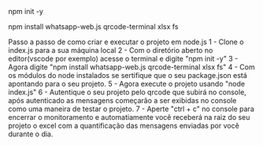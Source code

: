 npm init -y

npm install whatsapp-web.js qrcode-terminal xlsx fs

Passo a passo de como criar e executar o projeto em node.js
1 - Clone o index.js para a sua máquina local
2 - Com o diretório aberto no editor(vscode por exemplo) acesse o terminal e digite "npm init -y"
3 - Agora digite "npm install whatsapp-web.js qrcode-terminal xlsx fs"
4 - Com os módulos do node instalados se sertifique que o seu package.json está apontando para o seu projeto.
5 - Agora execute o projeto usando "node index.js"
6 - Autentique o seu projeto pelo qrcode que subirá no console, após autenticado as mensagens começarão a ser 
exibidas no console como uma maneira de testar o projeto.
7 - Aperte "ctrl + c" no console para encerrar o monitoramento e automatiamente você receberá na raiz do seu projeto o excel
com a quantificação das mensagens enviadas por você durante o dia.
